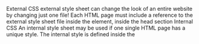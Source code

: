 External CSS
external style sheet can change the look of an entire website by changing just one file!
Each HTML page must include a reference to the external style sheet file inside the <link> element, inside the head section
Internal CSS
An internal style sheet may be used if one single HTML page has a unique style.
The internal style is defined inside the <style> element, inside the head section.
Inline CSS
An inline style may be used to apply a unique style for a single element.
To use inline styles, add the style attribute to the relevant element. The style attribute can contain any CSS property.
Multiple Style Sheets
If some properties have been defined for the same selector (element) in different style sheets, the value from the last read style sheet will be used. 
Cascading Order
What style will be used when there is more than one style specified for an HTML element?
All the styles in a page will "cascade" into a new "virtual" style sheet by the following rules, where number one has the highest priority:
1. Inline style (inside an HTML element)
2. External and internal style sheets (in the head section)
3. Browser default






